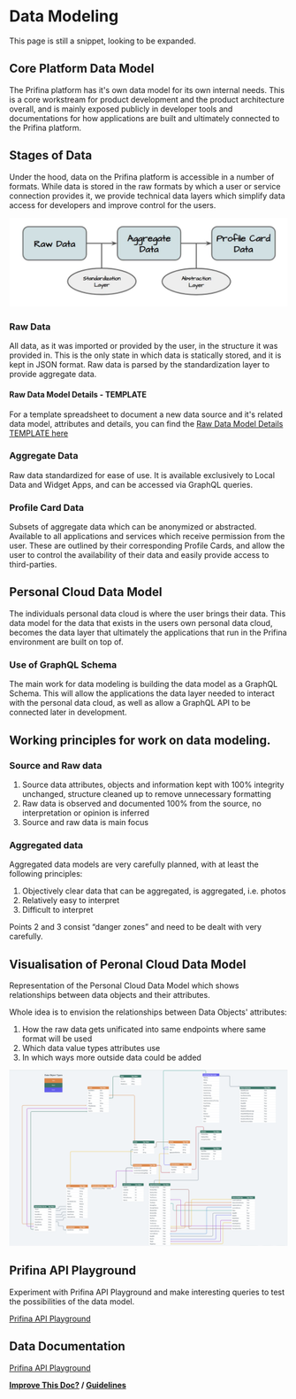# Data Modeling

This page is still a snippet, looking to be expanded.

## Core Platform Data Model

The Prifina platform has it's own data model for its own internal needs. This is a core workstream for product
development and the product architecture overall, and is mainly exposed publicly in developer tools and documentations
for how applications are built and ultimately connected to the Prifina platform.

## Stages of Data

Under the hood, data on the Prifina platform is accessible in a number of formats.
While data is stored in the raw formats by which a user or service connection provides it, we provide technical data layers
which simplify data access for developers and improve control for the users.

![Stages of data](./datastages.jpg)

### Raw Data

All data, as it was imported or provided by the user, in the structure it was provided in. This is the only state in which data is statically stored, and it is kept in JSON format. Raw data is parsed by the standardization layer to provide aggregate data.

#### Raw Data Model Details - TEMPLATE

For a template spreadsheet to document a new data source and it's related data model, attributes and details, you can find the [Raw Data Model Details TEMPLATE here](https://docs.google.com/spreadsheets/d/1D88Be4cdEnbuvy9TUgokJfW0u6xhArkI0oYjIsCjXxQ/)

### Aggregate Data

Raw data standardized for ease of use. It is available exclusively to Local Data and Widget Apps, and can be accessed via GraphQL queries.

### Profile Card Data

Subsets of aggregate data which can be anonymized or abstracted. Available to all applications and services which receive permission from the user. These are outlined by their corresponding Profile Cards, and allow the user to control the availability of their data and easily provide access to third-parties.

## Personal Cloud Data Model

The individuals personal data cloud is where the user brings their data. This data model for the data that exists in the
users own personal data cloud, becomes the data layer that ultimately the applications that run in the Prifina environment
are built on top of.

### Use of GraphQL Schema

The main work for data modeling is building the data model as a GraphQL Schema. This will allow the applications the data
layer needed to interact with the personal data cloud, as well as allow a GraphQL API to be connected later in development.

## Working principles for work on data modeling.

### Source and Raw data

1. Source data attributes, objects and information kept with 100% integrity unchanged, structure cleaned up to remove unnecessary formatting
2. Raw data is observed and documented 100% from the source, no interpretation or opinion is inferred
3. Source and raw data is main focus

### Aggregated data

Aggregated data models are very carefully planned, with at least the following principles:

1. Objectively clear data that can be aggregated, is aggregated, i.e. photos
2. Relatively easy to interpret
3. Difficult to interpret

Points 2 and 3 consist “danger zones” and need to be dealt with very carefully.

## Visualisation of Peronal Cloud Data Model

Representation of the Personal Cloud Data Model which shows relationships between data objects and their attributes.

Whole idea is to envision the relationships between Data Objects' attributes:

1.  How the raw data gets unificated into same endpoints where same format will be used
2.  Which data value types attributes use
3.  In which ways more outside data could be added

![Visualisation of data](./visualisation.png)

## Prifina API Playground

Experiment with Prifina API Playground and make interesting queries to test the possibilities of the data model.

[Prifina API Playground](https://competent-boyd-efcabd.netlify.app/)

## Data Documentation

[Prifina API Playground](https://competent-boyd-efcabd.netlify.app/)

**[Improve This Doc?](https://github.com/prifina-admin/internal-docs/) / [Guidelines](http://internal.prifina.com/contribute/)**
